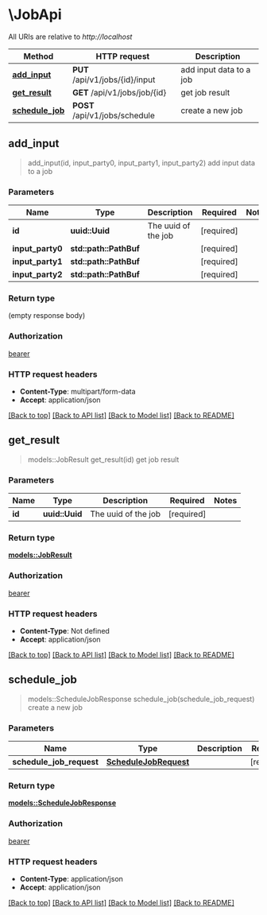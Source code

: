 # \JobApi

All URIs are relative to *http://localhost*

Method | HTTP request | Description
------------- | ------------- | -------------
[**add_input**](JobApi.md#add_input) | **PUT** /api/v1/jobs/{id}/input | add input data to a job
[**get_result**](JobApi.md#get_result) | **GET** /api/v1/jobs/job/{id} | get job result
[**schedule_job**](JobApi.md#schedule_job) | **POST** /api/v1/jobs/schedule | create a new job



## add_input

> add_input(id, input_party0, input_party1, input_party2)
add input data to a job

### Parameters


Name | Type | Description  | Required | Notes
------------- | ------------- | ------------- | ------------- | -------------
**id** | **uuid::Uuid** | The uuid of the job | [required] |
**input_party0** | **std::path::PathBuf** |  | [required] |
**input_party1** | **std::path::PathBuf** |  | [required] |
**input_party2** | **std::path::PathBuf** |  | [required] |

### Return type

 (empty response body)

### Authorization

[bearer](../README.md#bearer)

### HTTP request headers

- **Content-Type**: multipart/form-data
- **Accept**: application/json

[[Back to top]](#) [[Back to API list]](../README.md#documentation-for-api-endpoints) [[Back to Model list]](../README.md#documentation-for-models) [[Back to README]](../README.md)


## get_result

> models::JobResult get_result(id)
get job result

### Parameters


Name | Type | Description  | Required | Notes
------------- | ------------- | ------------- | ------------- | -------------
**id** | **uuid::Uuid** | The uuid of the job | [required] |

### Return type

[**models::JobResult**](JobResult.md)

### Authorization

[bearer](../README.md#bearer)

### HTTP request headers

- **Content-Type**: Not defined
- **Accept**: application/json

[[Back to top]](#) [[Back to API list]](../README.md#documentation-for-api-endpoints) [[Back to Model list]](../README.md#documentation-for-models) [[Back to README]](../README.md)


## schedule_job

> models::ScheduleJobResponse schedule_job(schedule_job_request)
create a new job

### Parameters


Name | Type | Description  | Required | Notes
------------- | ------------- | ------------- | ------------- | -------------
**schedule_job_request** | [**ScheduleJobRequest**](ScheduleJobRequest.md) |  | [required] |

### Return type

[**models::ScheduleJobResponse**](ScheduleJobResponse.md)

### Authorization

[bearer](../README.md#bearer)

### HTTP request headers

- **Content-Type**: application/json
- **Accept**: application/json

[[Back to top]](#) [[Back to API list]](../README.md#documentation-for-api-endpoints) [[Back to Model list]](../README.md#documentation-for-models) [[Back to README]](../README.md)

